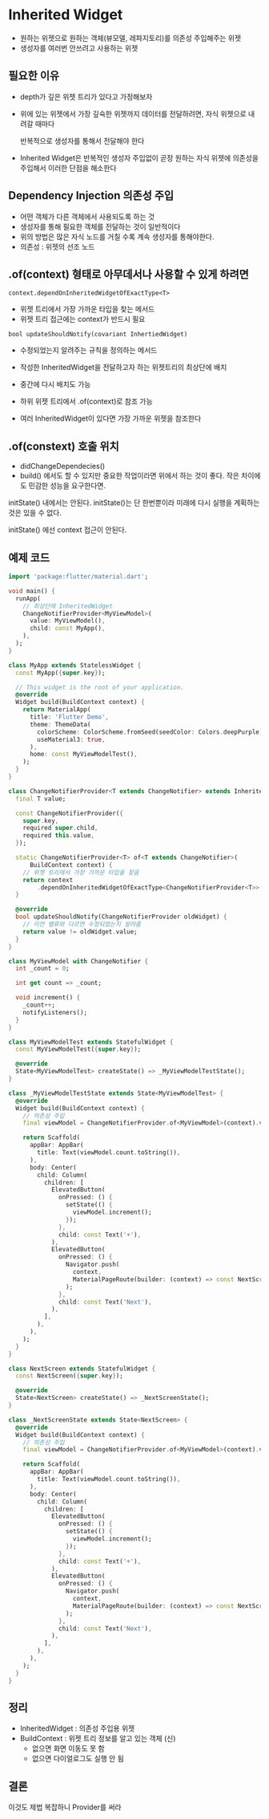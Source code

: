 # Inherited Widget

- 원하는 위젯으로 원하는 객체(뷰모델, 레파지토리)를 의존성 주입해주는 위젯
- 생성자를 여러번 안쓰려고 사용하는 위젯

## 필요한 이유

- depth가 깊은 위젯 트리가 있다고 가정해보자
- 위에 있는 위젯에서 가장 깊숙한 위젯까지 데이터를 전달하려면, 자식 위젯으로 내려갈 때마다

    반복적으로 생성자를 통해서 전달해야 한다

- Inherited Widget은 반복적인 생성자 주입없이 곧장 원하는 자식 위젯에 의존성을 주입해서 이러한 단점을 해소한다

## Dependency Injection 의존성 주입

- 어떤 객체가 다른 객체에서 사용되도록 하는 것
- 생성자를 통해 필요한 객체를 전달하는 것이 일반적이다
- 위의 방법은 많은 자식 노드를 거칠 수록 계속 생성자를 통해야한다.
- 의존성 : 위젯의 선조 노드

## .of(context) 형태로 아무데서나 사용할 수 있게 하려면

```
context.dependOnInheritedWidgetOfExactType<T>
```

- 위젯 트리에서 가장 가까운 타입을 찾는 메서드
- 위젯 트리 접근에는 context가 반드시 필요

```
bool updateShouldNotify(covariant InhertiedWidget)
```

- 수정되었는지 알려주는 규칙을 정의하는 메서드

- 작성한 InheritedWidget을 전달하고자 하는 위젯트리의 최상단에 배치
- 중간에 다시 배치도 가능
- 하위 위젯 트리에서 .of(context)로 참조 가능
- 여러 InheritedWidget이 있다면 가장 가까운 위젯을 참조한다

## .of(constext) 호출 위치

- didChangeDependecies()
- build() 에서도 할 수 있지만 중요한 작업이라면 위에서 하는 것이 좋다. 작은 차이에도 민감한 성능을 요구한다면.

initState() 내에서는 안된다. initState()는 단 한번뿐이라 미래에 다시 실행을 계획하는 것은 있을 수 없다.

initState() 에선 context 접근이 안된다.

## 예제 코드

```dart
import 'package:flutter/material.dart';

void main() {
  runApp(
    // 최상단에 InheritedWidget
    ChangeNotifierProvider<MyViewModel>(
      value: MyViewModel(),
      child: const MyApp(),
    ),
  );
}

class MyApp extends StatelessWidget {
  const MyApp({super.key});

  // This widget is the root of your application.
  @override
  Widget build(BuildContext context) {
    return MaterialApp(
      title: 'Flutter Demo',
      theme: ThemeData(
        colorScheme: ColorScheme.fromSeed(seedColor: Colors.deepPurple),
        useMaterial3: true,
      ),
      home: const MyViewModelTest(),
    );
  }
}

class ChangeNotifierProvider<T extends ChangeNotifier> extends InheritedWidget {
  final T value;

  const ChangeNotifierProvider({
    super.key,
    required super.child,
    required this.value,
  });

  static ChangeNotifierProvider<T> of<T extends ChangeNotifier>(
      BuildContext context) {
    // 위젯 트리에서 가장 가까운 타입을 찾음
    return context
        .dependOnInheritedWidgetOfExactType<ChangeNotifierProvider<T>>()!;
  }

  @override
  bool updateShouldNotify(ChangeNotifierProvider oldWidget) {
    // 이전 밸류와 다르면 수정되었는지 알려줌
    return value != oldWidget.value;
  }
}

class MyViewModel with ChangeNotifier {
  int _count = 0;

  int get count => _count;

  void increment() {
    _count++;
    notifyListeners();
  }
}

class MyViewModelTest extends StatefulWidget {
  const MyViewModelTest({super.key});

  @override
  State<MyViewModelTest> createState() => _MyViewModelTestState();
}

class _MyViewModelTestState extends State<MyViewModelTest> {
  @override
  Widget build(BuildContext context) {
    // 의존성 주입
    final viewModel = ChangeNotifierProvider.of<MyViewModel>(context).value;

    return Scaffold(
      appBar: AppBar(
        title: Text(viewModel.count.toString()),
      ),
      body: Center(
        child: Column(
          children: [
            ElevatedButton(
              onPressed: () {
                setState(() {
                  viewModel.increment();
                });
              },
              child: const Text('+'),
            ),
            ElevatedButton(
              onPressed: () {
                Navigator.push(
                  context,
                  MaterialPageRoute(builder: (context) => const NextScreen()),
                );
              },
              child: const Text('Next'),
            ),
          ],
        ),
      ),
    );
  }
}

class NextScreen extends StatefulWidget {
  const NextScreen({super.key});

  @override
  State<NextScreen> createState() => _NextScreenState();
}

class _NextScreenState extends State<NextScreen> {
  @override
  Widget build(BuildContext context) {
    // 의존성 주입
    final viewModel = ChangeNotifierProvider.of<MyViewModel>(context).value;

    return Scaffold(
      appBar: AppBar(
        title: Text(viewModel.count.toString()),
      ),
      body: Center(
        child: Column(
          children: [
            ElevatedButton(
              onPressed: () {
                setState(() {
                  viewModel.increment();
                });
              },
              child: const Text('+'),
            ),
            ElevatedButton(
              onPressed: () {
                Navigator.push(
                  context,
                  MaterialPageRoute(builder: (context) => const NextScreen()),
                );
              },
              child: const Text('Next'),
            ),
          ],
        ),
      ),
    );
  }
}
```

## 정리

- InheritedWidget : 의존성 주입용 위젯
- BuildContext : 위젯 트리 정보를 알고 있는 객체 (신)
  - 없으면 화면 이동도 못 함
  - 없으면 다이얼로그도 실행 안 됨

## 결론

이것도 제법 복잡하니 Provider를 써라
